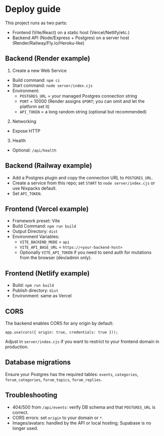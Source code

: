 # Deploy guide

This project runs as two parts:
- Frontend (Vite/React) on a static host (Vercel/Netlify/etc.)
- Backend API (Node/Express + Postgres) on a server host (Render/Railway/Fly.io/Heroku-like)

## Backend (Render example)

1. Create a new Web Service
- Build command: `npm ci`
- Start command: `node server/index.cjs`
- Environment:
  - `POSTGRES_URL` = your managed Postgres connection string
  - `PORT` = 10000 (Render assigns `$PORT`; you can omit and let the platform set it)
  - `API_TOKEN` = a long random string (optional but recommended)

2. Networking
- Expose HTTP

3. Health
- Optional: `/api/health`

## Backend (Railway example)

- Add a Postgres plugin and copy the connection URL to `POSTGRES_URL`.
- Create a service from this repo; set `START` to `node server/index.cjs` or use Nixpacks default.
- Set `API_TOKEN`.

## Frontend (Vercel example)

- Framework preset: Vite
- Build Command: `npm run build`
- Output Directory: `dist`
- Environment Variables:
  - `VITE_BACKEND_MODE` = `api`
  - `VITE_API_BASE_URL` = `https://<your-backend-host>`
  - Optionally `VITE_API_TOKEN` if you need to send auth for mutations from the browser (dev/admin only).

## Frontend (Netlify example)

- Build: `npm run build`
- Publish directory: `dist`
- Environment: same as Vercel

## CORS
The backend enables CORS for any origin by default:
```
app.use(cors({ origin: true, credentials: true }));
```
Adjust in `server/index.cjs` if you want to restrict to your frontend domain in production.

## Database migrations
Ensure your Postgres has the required tables: `events`, `categories`, `forum_categories`, `forum_topics`, `forum_replies`.

## Troubleshooting
- 404/500 from `/api/events`: verify DB schema and that `POSTGRES_URL` is correct.
- CORS errors: set `origin` to your domain or `*`.
- Images/avatars: handled by the API or local hosting; Supabase is no longer used.
